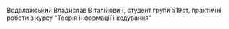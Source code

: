 Водолажський Владислав Віталійович, 
студент групи 519ст,
практичні роботи з курсу "Теорія інформації і кодування"
